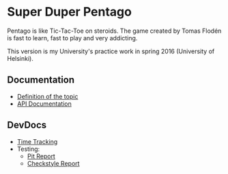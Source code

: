 # Super Duper Pentago
Pentago is like Tic-Tac-Toe on steroids. The game created by Tomas Flodén is fast to learn, fast to play and very addicting.

This version is my University's practice work in spring 2016 (University of Helsinki).

## Documentation
* [Definition of the topic](documentation/topic-definition.md)
* [API Documentation](https://rawgit.com/Aapzu/super-duper-pentago/master/documentation/apidocs/index.html)

## DevDocs
* [Time Tracking](documentation/time-tracking.md)
* Testing:
    * [Pit Report](https://rawgit.com/Aapzu/super-duper-pentago/master/documentation/pitest/index.html)
    * [Checkstyle Report](https://rawgit.com/Aapzu/super-duper-pentago/master/documentation/checkstyle/checkstyle.html)
